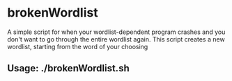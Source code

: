 # brokenWordlist

A simple script for when your wordlist-dependent program crashes and you don't want to go through the entire wordlist again.
This script creates a new wordlist, starting from the word of your choosing 


## Usage: ./brokenWordlist.sh <originalWordlist> <lastKnownWord> <outputFile>
